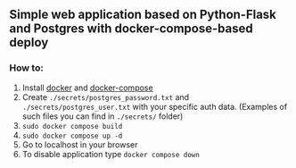 ## Simple web application based on Python-Flask and Postgres with docker-compose-based deploy

### How to:

1. Install [docker](https://docs.docker.com/engine/install/ubuntu/) and [docker-compose](https://docs.docker.com/compose/install/linux/#install-the-plugin-manually)
2. Create ```./secrets/postgres_password.txt``` and ```./secrets/postgres_user.txt``` with your specific auth data.
(Examples of such files you can find in ```./secrets/``` folder)
3. ```sudo docker compose build```
4. ```sudo docker compose up -d```
5. Go to localhost in your browser
6. To disable application type ```docker compose down```